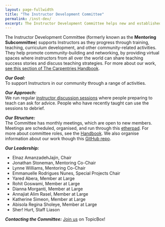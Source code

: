 ```yaml
---
layout: page-fullwidth
title: "The Instructor Development Committee"
permalink: /inst-dev/
excerpt: The Instructor Development Committee helps new and established Instructors.
---
```


The Instructor Development Committee (formerly known as the **Mentoring Subcommittee**) supports Instructors as they progress 
through training, teaching, curriculum development,
and other community-related activities. They help promote community-building and networking, by 
providing virtual spaces where instructors from all over the world can share teaching success stories and 
discuss teaching strategies. For more about our work, [see this section of The Carpentries Handbook](https://docs.carpentries.org/topic_folders/instructor_development/index.html).

**_Our Goal:_**    
To support Instructors in our community through a range of activities. 

**_Our Approach:_**    
We run regular [instructor discussion sessions](https://pad.carpentries.org/instructor-discussion) where people preparing to teach can ask for advice. People who have recently taught can use the sessions to debrief.

**_Our Structure:_**    
The Committee has monthly meetings, which are open to new members. Meetings are scheduled, organised, and 
run through this [etherpad](https://pad.carpentries.org/instructor-development).
For more about committee roles, see the [Handbook](https://docs.carpentries.org/topic_folders/instructor_development/instructor_development_committee.html). We also organise information about our work though this [GitHub repo](https://github.com/carpentries/mentoring).

**_Our Leadership:_**    
* Elnaz AmanzadehJajin, Chair
* Jonathan Stoneman, Mentoring Co-Chair
* Lynne Williams, Mentoring Co-Chair
* Emmanuelle Rodrigues Nunes, Special Projects Chair
* Yared Abera, Member at Large
* Rohit Goswami, Member at Large
* Dianna Morganti, Member at Large
* Annajiat Alim Rasel, Member at Large
* Katherine Simeon, Member at Large
* Abisola Regina Sholeye, Member at Large
* Sher! Hurt, Staff Liason

**_Contacting the Committee:_**
[Join us](https://carpentries.topicbox.com/groups/instructor-development) on TopicBox!

